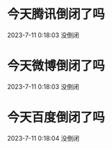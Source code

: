# 今天腾讯倒闭了吗

2023-7-11 0:18:03 没倒闭

# 今天微博倒闭了吗

2023-7-11 0:18:03 没倒闭

# 今天百度倒闭了吗

2023-7-11 0:18:04 没倒闭

